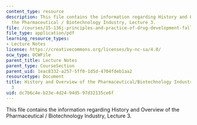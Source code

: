 ```yaml
---
content_type: resource
description: This file contains the information regarding History and Overview of
  the Pharmaceutical / Biotechnology Industry, Lecture 3.
file: /courses/15-136j-principles-and-practice-of-drug-development-fall-2013/dc7b6c4eb23e4d2494d597d32135ce6f_MIT15_136JF13_Lec3_Hist.pdf
file_type: application/pdf
learning_resource_types:
- Lecture Notes
license: https://creativecommons.org/licenses/by-nc-sa/4.0/
ocw_type: OCWFile
parent_title: Lecture Notes
parent_type: CourseSection
parent_uid: 1eac8332-a257-5ff0-1d5d-4704fdeb1aa2
resourcetype: Document
title: History and Overview of the Pharmaceutical/Biotechnology Industry, Lecture
  3
uid: dc7b6c4e-b23e-4d24-94d5-97d32135ce6f
---
```

This file contains the information regarding History and Overview of the Pharmaceutical / Biotechnology Industry, Lecture 3.